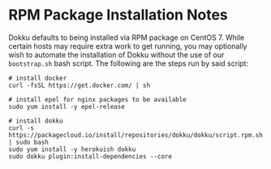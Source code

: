 # RPM Package Installation Notes

Dokku defaults to being installed via RPM package on CentOS 7. While certain hosts may require extra work to get running, you may optionally wish to automate the installation of Dokku without the use of our `bootstrap.sh` bash script. The following are the steps run by said script:

```shell
# install docker
curl -fsSL https://get.docker.com/ | sh

# install epel for nginx packages to be available
sudo yum install -y epel-release

# install dokku
curl -s https://packagecloud.io/install/repositories/dokku/dokku/script.rpm.sh | sudo bash
sudo yum install -y herokuish dokku
sudo dokku plugin:install-dependencies --core
```

